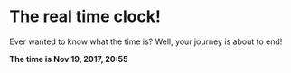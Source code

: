 # The real time clock!

Ever wanted to know what the time is? Well, your journey is about to end!

**The time is Nov 19, 2017, 20:55**
